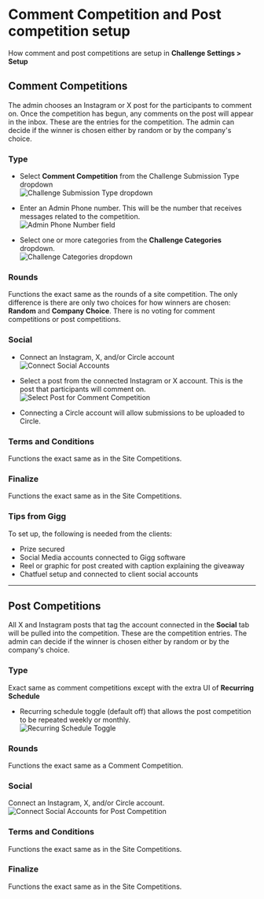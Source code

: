 # Comment Competition and Post competition setup
How comment and post competitions are setup in **Challenge Settings > Setup**

## Comment Competitions
The admin chooses an Instagram or X post for the participants to comment on. Once the competition has begun, any comments on the post will appear in the inbox. These are the entries for the competition. The admin can decide if the winner is chosen either by random or by the company's choice.

### Type
- Select **Comment Competition** from the Challenge Submission Type dropdown  
![Challenge Submission Type dropdown](https://github.com/user-attachments/assets/b21e5396-9cbb-4aae-9c25-7207d3f7fb5f)

- Enter an Admin Phone number. This will be the number that receives messages related to the competition.  
![Admin Phone Number field](https://github.com/user-attachments/assets/4cf18475-4cab-4c40-bdc4-e6e3829cc40d)

- Select one or more categories from the **Challenge Categories** dropdown.  
![Challenge Categories dropdown](https://github.com/user-attachments/assets/f4d36a52-065a-4278-805b-68d0fda8e2cd)

### Rounds
Functions the exact same as the rounds of a site competition. The only difference is there are only two choices for how winners are chosen: **Random** and **Company Choice**. There is no voting for comment competitions or post competitions.

### Social
- Connect an Instagram, X, and/or Circle account  
![Connect Social Accounts](https://github.com/user-attachments/assets/be6036c8-3bb3-459d-9cac-cebfb4a5e1b5)

- Select a post from the connected Instagram or X account. This is the post that participants will comment on.  
![Select Post for Comment Competition](https://github.com/user-attachments/assets/c5034b55-3eb2-418e-8f21-c4a63d51fdfd)

- Connecting a Circle account will allow submissions to be uploaded to Circle.

### Terms and Conditions
Functions the exact same as in the Site Competitions.

### Finalize
Functions the exact same as in the Site Competitions.

### Tips from Gigg
To set up, the following is needed from the clients:
- Prize secured
- Social Media accounts connected to Gigg software
- Reel or graphic for post created with caption explaining the giveaway
- Chatfuel setup and connected to client social accounts

---

## Post Competitions
All X and Instagram posts that tag the account connected in the **Social** tab will be pulled into the competition. These are the competition entries. The admin can decide if the winner is chosen either by random or by the company's choice.

### Type
Exact same as comment competitions except with the extra UI of **Recurring Schedule**

- Recurring schedule toggle (default off) that allows the post competition to be repeated weekly or monthly.  
![Recurring Schedule Toggle](https://github.com/user-attachments/assets/dd460ff8-6c15-4982-963d-255c20560925)

### Rounds
Functions the exact same as a Comment Competition.

### Social
Connect an Instagram, X, and/or Circle account.  
![Connect Social Accounts for Post Competition](https://github.com/user-attachments/assets/16a1a128-8ea1-4b80-a68e-33aa77e83b80)

### Terms and Conditions
Functions the exact same as in the Site Competitions.

### Finalize
Functions the exact same as in the Site Competitions.
